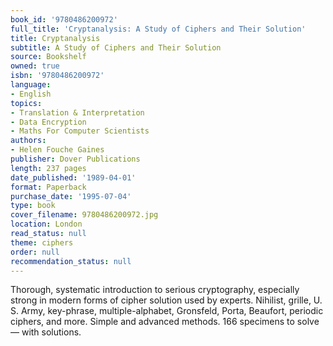 ```yaml
---
book_id: '9780486200972'
full_title: 'Cryptanalysis: A Study of Ciphers and Their Solution'
title: Cryptanalysis
subtitle: A Study of Ciphers and Their Solution
source: Bookshelf
owned: true
isbn: '9780486200972'
language:
- English
topics:
- Translation & Interpretation
- Data Encryption
- Maths For Computer Scientists
authors:
- Helen Fouche Gaines
publisher: Dover Publications
length: 237 pages
date_published: '1989-04-01'
format: Paperback
purchase_date: '1995-07-04'
type: book
cover_filename: 9780486200972.jpg
location: London
read_status: null
theme: ciphers
order: null
recommendation_status: null
---
```

Thorough, systematic introduction to serious cryptography, especially strong in modern forms of cipher solution used by experts. Nihilist, grille, U. S. Army, key-phrase, multiple-alphabet, Gronsfeld, Porta, Beaufort, periodic ciphers, and more. Simple and advanced methods. 166 specimens to solve — with solutions.


